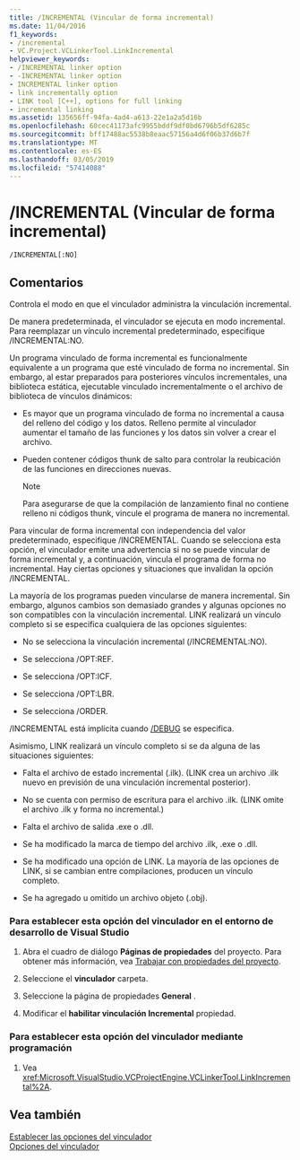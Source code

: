 ```yaml
---
title: /INCREMENTAL (Vincular de forma incremental)
ms.date: 11/04/2016
f1_keywords:
- /incremental
- VC.Project.VCLinkerTool.LinkIncremental
helpviewer_keywords:
- /INCREMENTAL linker option
- -INCREMENTAL linker option
- INCREMENTAL linker option
- link incrementally option
- LINK tool [C++], options for full linking
- incremental linking
ms.assetid: 135656ff-94fa-4ad4-a613-22e1a2a5d16b
ms.openlocfilehash: 60cec41173afc9955bddf9df0bd6796b5df6285c
ms.sourcegitcommit: bff17488ac5538b8eaac57156a4d6f06b37d6b7f
ms.translationtype: MT
ms.contentlocale: es-ES
ms.lasthandoff: 03/05/2019
ms.locfileid: "57414088"
---
```

# <a name="incremental-link-incrementally"></a>/INCREMENTAL (Vincular de forma incremental)

```
/INCREMENTAL[:NO]
```

## <a name="remarks"></a>Comentarios

Controla el modo en que el vinculador administra la vinculación incremental.

De manera predeterminada, el vinculador se ejecuta en modo incremental. Para reemplazar un vínculo incremental predeterminado, especifique /INCREMENTAL:NO.

Un programa vinculado de forma incremental es funcionalmente equivalente a un programa que esté vinculado de forma no incremental. Sin embargo, al estar preparados para posteriores vínculos incrementales, una biblioteca estática, ejecutable vinculado incrementalmente o el archivo de biblioteca de vínculos dinámicos:

- Es mayor que un programa vinculado de forma no incremental a causa del relleno del código y los datos. Relleno permite al vinculador aumentar el tamaño de las funciones y los datos sin volver a crear el archivo.

- Pueden contener códigos thunk de salto para controlar la reubicación de las funciones en direcciones nuevas.

   > [!NOTE]
   > Para asegurarse de que la compilación de lanzamiento final no contiene relleno ni códigos thunk, vincule el programa de manera no incremental.

Para vincular de forma incremental con independencia del valor predeterminado, especifique /INCREMENTAL. Cuando se selecciona esta opción, el vinculador emite una advertencia si no se puede vincular de forma incremental y, a continuación, vincula el programa de forma no incremental. Hay ciertas opciones y situaciones que invalidan la opción /INCREMENTAL.

La mayoría de los programas pueden vincularse de manera incremental. Sin embargo, algunos cambios son demasiado grandes y algunas opciones no son compatibles con la vinculación incremental. LINK realizará un vínculo completo si se especifica cualquiera de las opciones siguientes:

- No se selecciona la vinculación incremental (/INCREMENTAL:NO).

- Se selecciona /OPT:REF.

- Se selecciona /OPT:ICF.

- Se selecciona /OPT:LBR.

- Se selecciona /ORDER.

/INCREMENTAL está implícita cuando [/DEBUG](../../build/reference/debug-generate-debug-info.md) se especifica.

Asimismo, LINK realizará un vínculo completo si se da alguna de las situaciones siguientes:

- Falta el archivo de estado incremental (.ilk). (LINK crea un archivo .ilk nuevo en previsión de una vinculación incremental posterior).

- No se cuenta con permiso de escritura para el archivo .ilk. (LINK omite el archivo .ilk y forma no incremental.)

- Falta el archivo de salida .exe o .dll.

- Se ha modificado la marca de tiempo del archivo .ilk, .exe o .dll.

- Se ha modificado una opción de LINK. La mayoría de las opciones de LINK, si se cambian entre compilaciones, producen un vínculo completo.

- Se ha agregado u omitido un archivo objeto (.obj).

### <a name="to-set-this-linker-option-in-the-visual-studio-development-environment"></a>Para establecer esta opción del vinculador en el entorno de desarrollo de Visual Studio

1. Abra el cuadro de diálogo **Páginas de propiedades** del proyecto. Para obtener más información, vea [Trabajar con propiedades del proyecto](../../ide/working-with-project-properties.md).

1. Seleccione el **vinculador** carpeta.

1. Seleccione la página de propiedades **General** .

1. Modificar el **habilitar vinculación Incremental** propiedad.

### <a name="to-set-this-linker-option-programmatically"></a>Para establecer esta opción del vinculador mediante programación

1. Vea <xref:Microsoft.VisualStudio.VCProjectEngine.VCLinkerTool.LinkIncremental%2A>.

## <a name="see-also"></a>Vea también

[Establecer las opciones del vinculador](../../build/reference/setting-linker-options.md)<br/>
[Opciones del vinculador](../../build/reference/linker-options.md)
